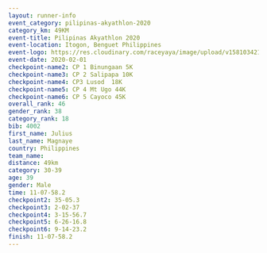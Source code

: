 ```yaml
--- 
layout: runner-info 
event_category: pilipinas-akyathlon-2020 
category_km: 49KM 
event-title: Pilipinas Akyathlon 2020 
event-location: Itogon, Benguet Philippines 
event-logo: https://res.cloudinary.com/raceyaya/image/upload/v1581034212/logo/ph-akyathlon_ldmu3f.png 
event-date: 2020-02-01 
checkpoint-name2: CP 1 Binungaan 5K 
checkpoint-name3: CP 2 Salipapa 10K 
checkpoint-name4: CP3 Lusod  18K 
checkpoint-name5: CP 4 Mt Ugo 44K 
checkpoint-name6: CP 5 Cayoco 45K 
overall_rank: 46
gender_rank: 38
category_rank: 18
bib: 4002
first_name: Julius
last_name: Magnaye
country: Philippines
team_name: 
distance: 49km
category: 30-39
age: 39
gender: Male
time: 11-07-58.2
checkpoint2: 35-05.3
checkpoint3: 2-02-37
checkpoint4: 3-15-56.7
checkpoint5: 6-26-16.8
checkpoint6: 9-14-23.2
finish: 11-07-58.2
--- 
```


